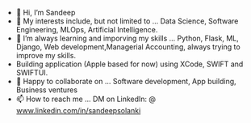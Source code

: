 - 👋 Hi, I’m Sandeep 
- 👀 My interests include, but not limited to ... Data Science, Software Engineering, MLOps, Artificial Intelligence. 
- 🌱 I’m always learning and imporving my skills ... Python, Flask, ML, Django, Web development,Managerial Accounting, always trying to improve my skills. 
- Building application (Apple based for now) using XCode, SWIFT and SWIFTUI. 
- 💞️ Happy to collaborate on ... Software development, App building, Business ventures 
- 📫 How to reach me ... DM on LinkedIn: @ www.linkedin.com/in/sandeepsolanki 
 
<!---
manoritesandeep/manoritesandeep is a ✨ special ✨ repository because its `README.md` (this file) appears on your GitHub profile.
You can click the Preview link to take a look at your changes.
--->
